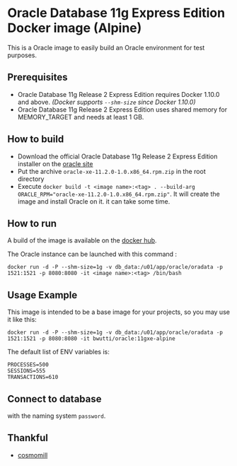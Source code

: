 Oracle Database 11g Express Edition Docker image (Alpine)
=======================================================

This is a Oracle image to easily build an Oracle environment for test purposes.

Prerequisites
-------------

- Oracle Database 11g Release 2 Express Edition requires Docker 1.10.0 and above. *(Docker supports ```--shm-size``` since Docker 1.10.0)*
- Oracle Database 11g Release 2 Express Edition uses shared memory for MEMORY_TARGET and needs at least 1 GB.

## How to build

- Download the official Oracle Database 11g Release 2 Express Edition installer on the [oracle site](https://www.oracle.com/database/technologies/xe-prior-releases.html)
- Put the archive `oracle-xe-11.2.0-1.0.x86_64.rpm.zip` in the root directory
- Execute  `docker build -t <image name>:<tag> . --build-arg ORACLE_RPM="oracle-xe-11.2.0-1.0.x86_64.rpm.zip"`. It will create the image and install Oracle on it. it can take some time.   

## How to run

A build of the image is available on the [docker hub](https://hub.docker.com/r/bedwuttipong/oracle/).

The Oracle instance can be launched with this command :
```
docker run -d -P --shm-size=1g -v db_data:/u01/app/oracle/oradata -p 1521:1521 -p 8080:8080 -it <image name>:<tag> /bin/bash
```

## Usage Example

This image is intended to be a base image for your projects, so you may use it like this:

```
docker run -d -P --shm-size=1g -v db_data:/u01/app/oracle/oradata -p 1521:1521 -p 8080:8080 -it bwutti/oracle:11gxe-alpine
```

The default list of ENV variables is:

```
PROCESSES=500
SESSIONS=555
TRANSACTIONS=610
```

## Connect to database

with the naming system ```password```.

## Thankful
* [cosmomill](https://github.com/cosmomill/docker-alpine-oracle-xe)
